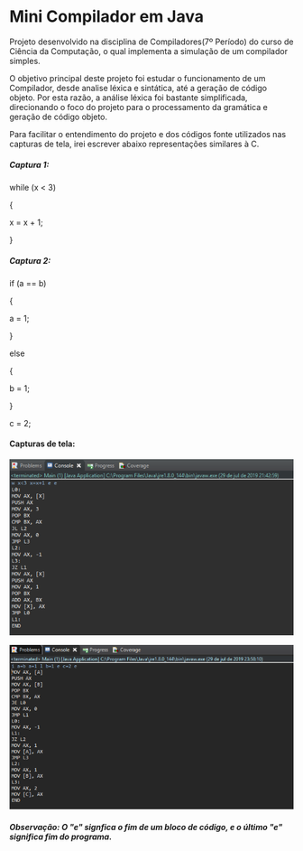 # Mini Compilador em Java

  Projeto desenvolvido na disciplina de Compiladores(7º Período) do curso de Ciência da Computação, o qual implementa a simulação de um compilador simples.
  
  O objetivo principal deste projeto foi estudar o funcionamento de um Compilador, desde analise léxica e sintática, até a geração de código objeto. Por esta razão, a análise léxica foi bastante simplificada, direcionando o foco do projeto para o processamento da gramática e geração de código objeto. 
  
  Para facilitar o entendimento do projeto e dos códigos fonte utilizados nas capturas de tela, irei escrever abaixo representações similares à C.
  
##### Captura 1:
while (x < 3)

{

x = x + 1;

}

##### Captura 2:
if (a == b)

{
  
  a = 1;

}

else

{
  
  b = 1;

}

c = 2;


#### Capturas de tela:

![Captura 1](screenshots/captura1.PNG)

![Captura 2](screenshots/captura2.PNG)

##### *Observação: O "e" signfica o fim de um bloco de código, e o último "e" significa fim do programa.*
